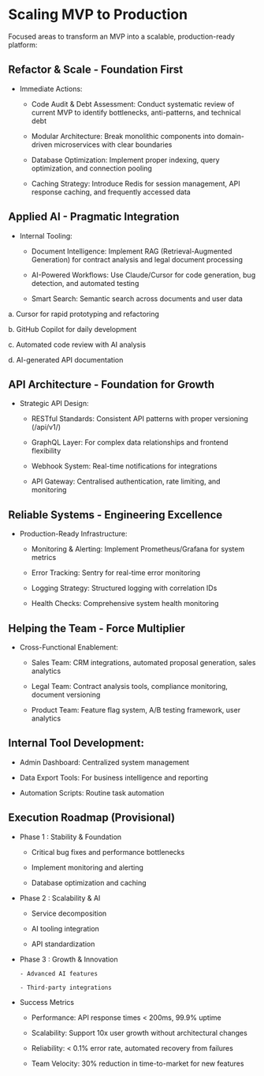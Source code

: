 
 # Scaling MVP to Production

 Focused areas to transform an MVP into a scalable, production-ready platform:
 
## Refactor & Scale - Foundation First

- Immediate Actions:

  - Code Audit & Debt Assessment: Conduct systematic review of current MVP to identify bottlenecks, anti-patterns, and technical debt


  - Modular Architecture: Break monolithic components into domain-driven microservices with clear boundaries


  - Database Optimization: Implement proper indexing, query optimization, and connection pooling

  - Caching Strategy: Introduce Redis for session management, API response caching, and frequently accessed data

## Applied AI - Pragmatic Integration

- Internal Tooling:

  - Document Intelligence: Implement RAG (Retrieval-Augmented Generation) for contract analysis and legal document processing


  - AI-Powered Workflows: Use Claude/Cursor for code generation, bug detection, and automated testing

  - Smart Search: Semantic search across documents and user data

a. Cursor for rapid prototyping and refactoring

b. GitHub Copilot for daily development

c. Automated code review with AI analysis

d. AI-generated API documentation

## API Architecture - Foundation for Growth

- Strategic API Design:

  - RESTful Standards: Consistent API patterns with proper versioning (/api/v1/)

  - GraphQL Layer: For complex data relationships and frontend flexibility

  - Webhook System: Real-time notifications for integrations

  - API Gateway: Centralised authentication, rate limiting, and monitoring


## Reliable Systems - Engineering Excellence

- Production-Ready Infrastructure:

  - Monitoring & Alerting: Implement Prometheus/Grafana for system metrics

  - Error Tracking: Sentry for real-time error monitoring

  - Logging Strategy: Structured logging with correlation IDs

  - Health Checks: Comprehensive system health monitoring

## Helping the Team - Force Multiplier

- Cross-Functional Enablement:

  - Sales Team: CRM integrations, automated proposal generation, sales analytics

  - Legal Team: Contract analysis tools, compliance monitoring, document versioning

  - Product Team: Feature flag system, A/B testing framework, user analytics

## Internal Tool Development:

- Admin Dashboard: Centralized system management

- Data Export Tools: For business intelligence and reporting

- Automation Scripts: Routine task automation

## Execution Roadmap (Provisional)

- Phase 1 : Stability & Foundation

    - Critical bug fixes and performance bottlenecks

    - Implement monitoring and alerting

    - Database optimization and caching

- Phase 2 : Scalability & AI

    - Service decomposition

    - AI tooling integration

    - API standardization

- Phase 3 : Growth & Innovation

      - Advanced AI features

      - Third-party integrations


- Success Metrics

    - Performance: API response times < 200ms, 99.9% uptime

    - Scalability: Support 10x user growth without architectural changes

    - Reliability: < 0.1% error rate, automated recovery from failures

    - Team Velocity: 30% reduction in time-to-market for new features
